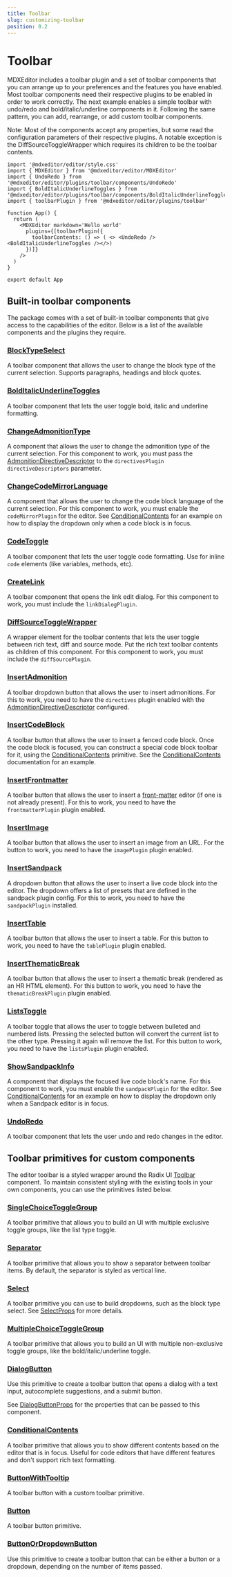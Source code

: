 ```yaml
---
title: Toolbar
slug: customizing-toolbar
position: 0.2
---
```


# Toolbar

MDXEditor includes a toolbar plugin and a set of toolbar components that you can arrange up to your preferences and the features you have enabled. Most toolbar components need their respective plugins to be enabled in order to work correctly. The next example enables a simple toolbar with undo/redo and bold/italic/underline components in it. Following the same pattern, you can add, rearrange, or add custom toolbar components.

Note: Most of the components accept any properties, but some read the configuration parameters of their respective plugins. A notable exception is the DiffSourceToggleWrapper which requires its children to be the toolbar contents.

```tsx
import '@mdxeditor/editor/style.css'
import { MDXEditor } from '@mdxeditor/editor/MDXEditor'
import { UndoRedo } from '@mdxeditor/editor/plugins/toolbar/components/UndoRedo'
import { BoldItalicUnderlineToggles } from '@mdxeditor/editor/plugins/toolbar/components/BoldItalicUnderlineToggles'
import { toolbarPlugin } from '@mdxeditor/editor/plugins/toolbar'

function App() {
  return (
    <MDXEditor markdown='Hello world' 
      plugins={[toolbarPlugin({
        toolbarContents: () => ( <> <UndoRedo /><BoldItalicUnderlineToggles /></>)
      })]}
    />
  )
}

export default App
```

## Built-in toolbar components

The package comes with a set of built-in toolbar components that give access to the capabilities of the editor. Below is a list of the available components and the plugins they require.

###  [BlockTypeSelect](../api/editor.blocktypeselect) 

A toolbar component that allows the user to change the block type of the current selection. Supports paragraphs, headings and block quotes. 

###  [BoldItalicUnderlineToggles](../api/editor.bolditalicunderlinetoggles) 

A toolbar component that lets the user toggle bold, italic and underline formatting. 

###  [ChangeAdmonitionType](../api/editor.changeadmonitiontype) 

A component that allows the user to change the admonition type of the current selection. For this component to work, you must pass the [AdmonitionDirectiveDescriptor](../api/editor.admonitiondirectivedescriptor) to the <code>directivesPlugin</code> <code>directiveDescriptors</code> parameter. 

###  [ChangeCodeMirrorLanguage](../api/editor.changecodemirrorlanguage) 

A component that allows the user to change the code block language of the current selection. For this component to work, you must enable the <code>codeMirrorPlugin</code> for the editor. See [ConditionalContents](../api/editor.conditionalcontents) for an example on how to display the dropdown only when a code block is in focus. 

###  [CodeToggle](../api/editor.codetoggle) 

A toolbar component that lets the user toggle code formatting. Use for inline <code>code</code> elements (like variables, methods, etc). 

###  [CreateLink](../api/editor.createlink) 

A toolbar component that opens the link edit dialog. For this component to work, you must include the <code>linkDialogPlugin</code>. 

###  [DiffSourceToggleWrapper](../api/editor.diffsourcetogglewrapper) 

A wrapper element for the toolbar contents that lets the user toggle between rich text, diff and source mode. Put the rich text toolbar contents as children of this component. For this component to work, you must include the <code>diffSourcePlugin</code>. 

###  [InsertAdmonition](../api/editor.insertadmonition) 

A toolbar dropdown button that allows the user to insert admonitions. For this to work, you need to have the <code>directives</code> plugin enabled with the [AdmonitionDirectiveDescriptor](../api/editor.admonitiondirectivedescriptor) configured. 

###  [InsertCodeBlock](../api/editor.insertcodeblock) 

A toolbar button that allows the user to insert a fenced code block. Once the code block is focused, you can construct a special code block toolbar for it, using the [ConditionalContents](../api/editor.conditionalcontents) primitive. See the [ConditionalContents](../api/editor.conditionalcontents) documentation for an example. 

###  [InsertFrontmatter](../api/editor.insertfrontmatter) 

A toolbar button that allows the user to insert a [front-matter](https://jekyllrb.com/docs/front-matter/) editor (if one is not already present). For this to work, you need to have the <code>frontmatterPlugin</code> plugin enabled. 

###  [InsertImage](../api/editor.insertimage) 

A toolbar button that allows the user to insert an image from an URL. For the button to work, you need to have the <code>imagePlugin</code> plugin enabled. 

###  [InsertSandpack](../api/editor.insertsandpack) 

A dropdown button that allows the user to insert a live code block into the editor. The dropdown offers a list of presets that are defined in the sandpack plugin config. For this to work, you need to have the <code>sandpackPlugin</code> installed. 

###  [InsertTable](../api/editor.inserttable) 

A toolbar button that allows the user to insert a table. For this button to work, you need to have the <code>tablePlugin</code> plugin enabled. 

###  [InsertThematicBreak](../api/editor.insertthematicbreak) 

A toolbar button that allows the user to insert a thematic break (rendered as an HR HTML element). For this button to work, you need to have the <code>thematicBreakPlugin</code> plugin enabled. 

###  [ListsToggle](../api/editor.liststoggle) 

A toolbar toggle that allows the user to toggle between bulleted and numbered lists. Pressing the selected button will convert the current list to the other type. Pressing it again will remove the list. For this button to work, you need to have the <code>listsPlugin</code> plugin enabled. 

###  [ShowSandpackInfo](../api/editor.showsandpackinfo) 

A component that displays the focused live code block's name. For this component to work, you must enable the <code>sandpackPlugin</code> for the editor. See [ConditionalContents](../api/editor.conditionalcontents) for an example on how to display the dropdown only when a Sandpack editor is in focus. 

###  [UndoRedo](../api/editor.undoredo) 

A toolbar component that lets the user undo and redo changes in the editor. 


## Toolbar primitives for custom components

The editor toolbar is a styled wrapper around the Radix UI [Toolbar](https://radix-ui.com/primitives/docs/components/toolbar) component. 
To maintain consistent styling with the existing tools in your own components, you can use the primitives listed below.

###  [SingleChoiceToggleGroup](../api/editor.singlechoicetogglegroup) 

A toolbar primitive that allows you to build an UI with multiple exclusive toggle groups, like the list type toggle. 

###  [Separator](../api/editor.separator) 

A toolbar primitive that allows you to show a separator between toolbar items. By default, the separator is styled as vertical line. 

###  [Select](../api/editor.select) 

A toolbar primitive you can use to build dropdowns, such as the block type select. See [SelectProps](../api/editor.selectprops) for more details. 

###  [MultipleChoiceToggleGroup](../api/editor.multiplechoicetogglegroup) 

A toolbar primitive that allows you to build an UI with multiple non-exclusive toggle groups, like the bold/italic/underline toggle. 

###  [DialogButton](../api/editor.dialogbutton) 

Use this primitive to create a toolbar button that opens a dialog with a text input, autocomplete suggestions, and a submit button.

See [DialogButtonProps](../api/editor.dialogbuttonprops) for the properties that can be passed to this component. 


###  [ConditionalContents](../api/editor.conditionalcontents) 

A toolbar primitive that allows you to show different contents based on the editor that is in focus. Useful for code editors that have different features and don't support rich text formatting. 

###  [ButtonWithTooltip](../api/editor.buttonwithtooltip) 

A toolbar button with a custom toolbar primitive. 

###  [Button](../api/editor.button) 

A toolbar button primitive. 

###  [ButtonOrDropdownButton](../api/editor.buttonordropdownbutton) 

Use this primitive to create a toolbar button that can be either a button or a dropdown, depending on the number of items passed. 

